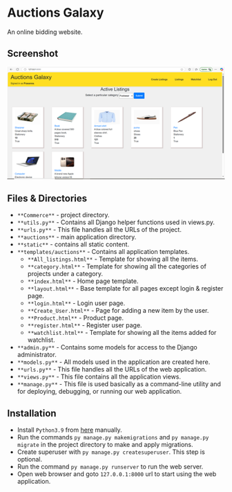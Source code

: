 # Auctions Galaxy
An online bidding website.

## Screenshot
![Auctions demonstration screeshot](https://github.com/prasanna-lakshmi18/Auctions/blob/main/image.png)

## Files & Directories

- `**Commerce**` - project directory.
- `**utils.py**` - Contains all Django helper functions used in views.py.
- `**urls.py**` - This file handles all the URLs of the project.
- `**auctions**` - main application directory.
- `**static**` - contains all static content.
- `**templates/auctions**` - Contains all application templates.
  - `**All_listings.html**` - Template for showing all the items.
  - `**category.html**` - Template for showing all the categories of projects under a category.
  - `**index.html**` - Home page template.
  - `**layout.html**` - Base template for all pages except login & register page.
  - `**login.html**` - Login user page.
  - `**Create_User.html**` - Page for adding a new item by the user.
  - `**Product.html**` - Product page.
  - `**register.html**` - Register user page.
  - `**watchlist.html**` - Template for showing all the items added for watchlist.
- `**admin.py**` - Contains some models for access to the Django administrator.
- `**models.py**` - All models used in the application are created here.
- `**urls.py**` - This file handles all the URLs of the web application.
- `**views.py**` - This file contains all the application views.
- `**manage.py**` - This file is used basically as a command-line utility and for deploying, debugging, or running our web application.

## Installation
- Install `Python3.9` from [here](https://www.python.org/downloads/) manually.
- Run the commands `py manage.py makemigrations` and `py manage.py migrate` in the project directory to make and apply migrations.
- Create superuser with `py manage.py createsuperuser`. This step is optional.
- Run the command `py manage.py runserver` to run the web server.
- Open web browser and goto `127.0.0.1:8000` url to start using the web application.
